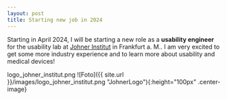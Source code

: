 ```yaml
---
layout: post
title: Starting new job in 2024
---
```

Starting in April 2024, I will be starting a new role as a **usability engineer** for the usability lab at [Johner Institut](https://www.johner-institut.de/) in Frankfurt a. M..
I am very excited to get some more industry experience and to learn more about usability and medical devices!

logo_johner_institut.png
![Foto]({{ site.url }}/images/logo_johner_institut.png "JohnerLogo"){:height="100px" .center-image} 
